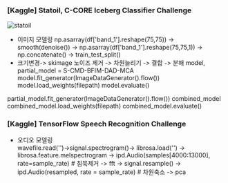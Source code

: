 
### [Kaggle] Statoil, C-CORE Iceberg Classifier Challenge
![statoil](https://user-images.githubusercontent.com/74644453/163803127-620104d8-2c2e-4cb7-9c18-0d13796c2a46.png)

- 이미지 모델링
np.asarray(df['band_1'].reshape(75,75)) -> smooth(denoise()) -> np.asarray(df['band_1'].reshape(75,75,1)) -> np.concatenate() -> train_test_split() 
- 크기변경-> skimage 노이즈 제거 -> 차원늘리기 -> 결합 -> 분해
model, partial_model = S-CMD-BFIM-DAD-MCA
model.fit_generator(ImageDataGenerator().flow())
model.load_weights(filepath)
model.evaluate()

partial_model.fit_generator(ImageDataGenerator().flow())
combined_model
combined_model.load_weights(filepath)
combined_model.evaluate()


### [Kaggle] TensorFlow Speech Recognition Challenge
- 오디오 모델링<br/>
wavefile.read('')->signal.spectrogram()-> librosa.load('') -> librosa.feature.melspectrogram -> ipd.Audio(samples[4000:13000], rate=sample_rate) # 침묵제거
-> fft -> signal.resample() -> ipd.Audio(resampled, rate = sample_rate) # 차원축소 -> pca


